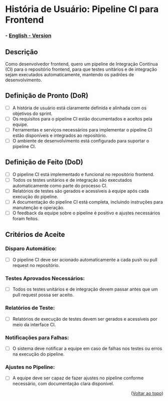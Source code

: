 # História de Usuário: Pipeline CI para Frontend

### - [English - Version](https://github.com/quarks-team/Projeto-Integrador-SPCGrafeno/blob/main/Documents/userStorys/ENUs/CIPipelineForFrontend.md)

## Descrição
Como desenvolvedor frontend, quero um pipeline de Integração Contínua (CI) para o repositório frontend, para que testes unitários e de integração sejam executados automaticamente, mantendo os padrões de desenvolvimento.

## Definição de Pronto (DoR)
- [ ] A história de usuário está claramente definida e alinhada com os objetivos do sprint.
- [ ] Os requisitos para o pipeline CI estão documentados e aceitos pela equipe.
- [ ] Ferramentas e serviços necessários para implementar o pipeline CI estão disponíveis e integrados ao repositório.
- [ ] O ambiente de desenvolvimento está configurado para suportar o pipeline CI.

## Definição de Feito (DoD)
- [ ] O pipeline CI está implementado e funcional no repositório frontend.
- [ ] Todos os testes unitários e de integração são executados automaticamente como parte do processo CI.
- [ ] Relatórios de testes são gerados e acessíveis à equipe após cada execução do pipeline.
- [ ] A documentação do pipeline CI está completa, incluindo instruções para manutenção e operação.
- [ ] O feedback da equipe sobre o pipeline é positivo e ajustes necessários foram feitos.

## Critérios de Aceite

### Disparo Automático:
- [ ] O pipeline CI deve ser acionado automaticamente a cada push ou pull request no repositório.

### Testes Aprovados Necessários:
- [ ] Todos os testes unitários e de integração devem passar antes que um pull request possa ser aceito.

### Relatórios de Teste:
- [ ] Relatórios de execução de testes devem ser gerados e acessíveis por meio da interface CI.

### Notificações para Falhas:
- [ ] O sistema deve notificar a equipe em caso de falhas nos testes ou erros na execução do pipeline.

### Ajustes no Pipeline:
- [ ] A equipe deve ser capaz de fazer ajustes no pipeline conforme necessário, com documentação clara disponível.

<p align="right">(<a href="#top">Voltar ao topo</a>)</p>
